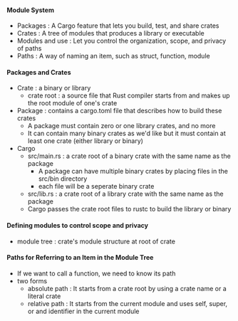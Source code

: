 #### Module System
* Packages : A Cargo feature that lets you build, test, and share crates
* Crates : A tree of modules that produces a library or executable
* Modules and use : Let you control the organization, scope, and privacy of paths
* Paths : A way of naming an item, such as struct, function, module

#### Packages and Crates
* Crate : a binary or library
	+ crate root : a source file that Rust compiler starts from and makes up the root module of one's crate 
* Package : contains a cargo.toml file that describes how to build these crates
	+ A package must contain zero or one library crates, and no more
	+ It can contain many binary crates as we'd like but it must contain at least one crate (either library or binary)
* Cargo 
	+ src/main.rs : a crate root of a binary crate with the same name as the package
		- A package can have multiple binary crates by placing files in the src/bin directory
		- each file will be a seperate binary crate
	+ src/lib.rs : a crate root of a library crate with the same name as the package
	+ Cargo passes the crate root files to rustc to build the library or binary

#### Defining modules to control scope and privacy
* module tree : crate's module structure at root of crate

#### Paths for Referring to an Item in the Module Tree
* If we want to call a function, we need to know its path
* two forms
	+ absolute path : It starts from a crate root by using a crate name or a literal crate
	+ relative path : It starts from the current module and uses self, super, or and identifier in the current module
